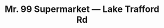 ---
title: "Mr. 99 Supermarket — Lake Trafford Rd"
url: /immokalee/mr-99-supermarket-lake-trafford-rd/
shop: supermarket
---